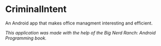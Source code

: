 # CriminalIntent
An Android app that makes office managment interesting and efficient.

*This application was made with the help of the Big Nerd Ranch: Android Programming book.*
